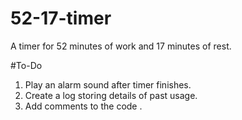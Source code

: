 # 52-17-timer
A timer for 52 minutes of work and 17 minutes of rest.

#To-Do

1) Play an alarm sound after timer finishes.
2) Create a log storing details of past usage.
3) Add comments to the code .

